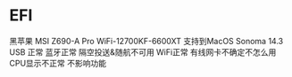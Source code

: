 # EFI
黑苹果 MSI Z690-A Pro WiFi-12700KF-6600XT
支持到MacOS Sonoma 14.3
USB 正常
蓝牙正常 隔空投送&随航不可用
WiFi正常
有线网卡不确定不怎么用
CPU显示不正常 不影响功能
